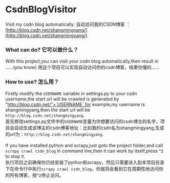 # CsdnBlogVisitor 
Visit my csdn blog automatically: 自动访问我的CSDN博客
：[http://blog.csdn.net/shangmingyang/](http://blog.csdn.net/shangmingyang/)

### What can do? 它可以做什么？
With this project,you can visit your csdn blog automatically,then result in ......(you know)
用这个项目可以实现自动访问你的csdn博客，结果你懂的……

### How to use? 怎么用？
Firstly modify the `USERNAME` variable in settings.py to your csdn username,the start url will be crawled is generated by "http://blog.csdn.net/"+`USERNAME`,for example,my username is shangmingyang,then the start url will be `http://blog.csdn.net/shangmingyang`.<br />
首先修改settings.py文件中的`USERNAME`变量为你想要访问的csdn博主的名字，项目会自动生成该博主的csdn博客地址：比如我的csdn名为shangmingyang,生成的url为：`http://blog.csdn.net/shangmingyang`.
<br />
<br />
If you have installed python and scrapy,just goto the project folder,and call
`scrapy crawl csdn_blog`
in command line,then it can work by itself,press ^z to stop it.<br />
执行项目之前确保你已经安装了python和scrapy，然后只需要进入到本项目目录下在命令行中执行`scrapy crawl csdn_blog`，你就将会看到它在周期性地访问你的所有博客，按^z停止访问。
